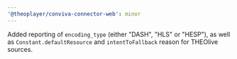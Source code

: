 ```yaml
---
'@theoplayer/conviva-connector-web': minor
---
```


Added reporting of `encoding_type` (either "DASH", "HLS" or "HESP"), as well as `Constant.defaultResource` and `intentToFallback` reason for THEOlive sources.
